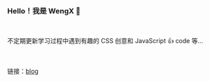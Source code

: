 ### Hello！我是 WengX :clap:

<br>

不定期更新学习过程中遇到有趣的 CSS 创意和 JavaScript :+1: code 等...

<br>

链接：[blog](https://wengx-unx.github.io/)
